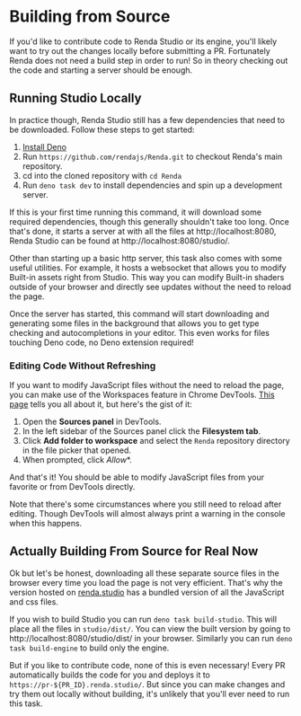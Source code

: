 # Building from Source

If you'd like to contribute code to Renda Studio or its engine, you'll likely want to try out the changes locally before
submitting a PR. Fortunately Renda does not need a build step in order to run! So in theory checking out the code and
starting a server should be enough.

## Running Studio Locally

In practice though, Renda Studio still has a few dependencies that need to be downloaded. Follow these steps to get
started:

1. [Install Deno](https://deno.land/manual/getting_started/installation)
1. Run `https://github.com/rendajs/Renda.git` to checkout Renda's main repository.
1. cd into the cloned repository with `cd Renda`
1. Run `deno task dev` to install dependencies and spin up a development server.

If this is your first time running this command, it will download some required dependencies, though this generally
shouldn't take too long. Once that's done, it starts a server at with all the files at http://localhost:8080, Renda
Studio can be found at http://localhost:8080/studio/.

Other than starting up a basic http server, this task also comes with some useful utilities. For example, it hosts a
websocket that allows you to modify Built-in assets right from Studio. This way you can modify Built-in shaders outside
of your browser and directly see updates without the need to reload the page.

Once the server has started, this command will start downloading and generating some files in the background that allows
you to get type checking and autocompletions in your editor. This even works for files touching Deno code, no Deno
extension required!

### Editing Code Without Refreshing

If you want to modify JavaScript files without the need to reload the page, you can make use of the Workspaces feature
in Chrome DevTools. [This page](https://developer.chrome.com/docs/devtools/workspaces/#devtools) tells you all about it,
but here's the gist of it:

1. Open the **Sources panel** in DevTools.
1. In the left sidebar of the Sources panel click the **Filesystem tab**.
1. Click **Add folder to workspace** and select the `Renda` repository directory in the file picker that opened.
1. When prompted, click _Allow_*.

And that's it! You should be able to modify JavaScript files from your favorite or from DevTools directly.

Note that there's some circumstances where you still need to reload after editing. Though DevTools will almost always
print a warning in the console when this happens.

## Actually Building From Source for Real Now

Ok but let's be honest, downloading all these separate source files in the browser every time you load the page is not
very efficient. That's why the version hosted on [renda.studio](https://renda.studio/) has a bundled version of all the
JavaScript and css files.

If you wish to build Studio you can run `deno task build-studio`. This will place all the files in `studio/dist/`. You
can view the built version by going to http://localhost:8080/studio/dist/ in your browser. Similarly you can run
`deno task build-engine` to build only the engine.

But if you like to contribute code, none of this is even necessary! Every PR automatically builds the code for you and
deploys it to `https://pr-${PR_ID}.renda.studio/`. But since you can make changes and try them out locally without
building, it's unlikely that you'll ever need to run this task.
